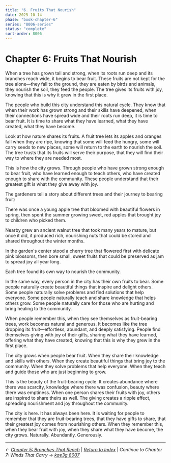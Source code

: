 ```yaml
---
title: "6. Fruits That Nourish"
date: 2025-10-14
phase: "book-chapter-6"
series: "8006-series"
status: "complete"
sort-order: 8006
---
```


# Chapter 6: Fruits That Nourish

When a tree has grown tall and strong, when its roots run deep and its branches reach wide, it begins to bear fruit. These fruits are not kept for the tree alone—they fall to the ground, they are eaten by birds and animals, they nourish the soil, they feed the people. The tree gives its fruits with joy, knowing that this is why it grew in the first place.

The people who build this city understand this natural cycle. They know that when their work has grown strong and their skills have deepened, when their connections have spread wide and their roots run deep, it is time to bear fruit. It is time to share what they have learned, what they have created, what they have become.

Look at how nature shares its fruits. A fruit tree lets its apples and oranges fall when they are ripe, knowing that some will feed the hungry, some will carry seeds to new places, some will return to the earth to nourish the soil. The tree trusts that its fruits will serve their purpose, that they will find their way to where they are needed most.

This is how the city grows. Through people who have grown strong enough to bear fruit, who have learned enough to teach others, who have created enough to share with the community. These people understand that their greatest gift is what they give away with joy.

The gardeners tell a story about different trees and their journey to bearing fruit:

There was once a young apple tree that bloomed with beautiful flowers in spring, then spent the summer growing sweet, red apples that brought joy to children who picked them.

Nearby grew an ancient walnut tree that took many years to mature, but once it did, it produced rich, nourishing nuts that could be stored and shared throughout the winter months.

In the garden's center stood a cherry tree that flowered first with delicate pink blossoms, then bore small, sweet fruits that could be preserved as jam to spread joy all year long.

Each tree found its own way to nourish the community.

In the same way, every person in the city has their own fruits to bear. Some people naturally create beautiful things that inspire and delight others. Some people naturally solve problems and find solutions that help everyone. Some people naturally teach and share knowledge that helps others grow. Some people naturally care for those who are hurting and bring healing to the community.

When people remember this, when they see themselves as fruit-bearing trees, work becomes natural and generous. It becomes like the tree dropping its fruit—effortless, abundant, and deeply satisfying. People find themselves giving with joy of their gifts, sharing what they have learned, offering what they have created, knowing that this is why they grew in the first place.

The city grows when people bear fruit. When they share their knowledge and skills with others. When they create beautiful things that bring joy to the community. When they solve problems that help everyone. When they teach and guide those who are just beginning to grow.

This is the beauty of the fruit-bearing cycle. It creates abundance where there was scarcity, knowledge where there was confusion, beauty where there was emptiness. When one person shares their fruits with joy, others are inspired to share theirs as well. The giving creates a ripple effect, spreading nourishment and joy throughout the community.

The city is here. It has always been here. It is waiting for people to remember that they are fruit-bearing trees, that they have gifts to share, that their greatest joy comes from nourishing others. When they remember this, when they bear fruit with joy, when they share what they have become, the city grows. Naturally. Abundantly. Generously.

---

*← [Chapter 5: Branches That Reach](/12025-10/8005-branches-that-reach-v888.html)* | *[Return to Index](/12025-10/)* | *Continue to Chapter 7: Winds That Carry → [kae3g 8007](/12025-10/8007-winds-that-carry-v888.html)*
